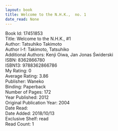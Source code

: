 ```yaml
---
layout: book
title: Welcome to the N.H.K.,  no. 1
date_read: None
---
```


Book Id: 17451853<br />
Title: Welcome to the N.H.K., #1<br />
Author: Tatsuhiko Takimoto<br />
Author l-f: Takimoto, Tatsuhiko<br />
Additional Authors: Kenji Oiwa, Jan Jonas Świderski<br />
ISBN: 8362866780<br />
ISBN13: 9788362866786<br />
My Rating: 0<br />
Average Rating: 3.86<br />
Publisher: Waneko<br />
Binding: Paperback<br />
Number of Pages: 172<br />
Year Published: 2012<br />
Original Publication Year: 2004<br />
Date Read: <br />
Date Added: 2018/10/13<br />
Exclusive Shelf: read<br />
Read Count: 1<br />


